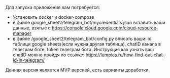 Для запуска приложения вам потребуется:
- Установить docker и docker-compose
- в файле google_sheet2/telegram_bot/mycredentials.json вставить ваши данные, взятые с https://console.cloud.google.com/cloud-resource-manager
- в файле /google_sheet2/telegram_bot/config.py вписать ваши: id таблици google sheets(если нужна другая таблица), chatID канала в телеграм боте, token телеграм бота.  Инструкция как узнать ваш chatID можно пройдя по ссылке: https://lumpics.ru/how-find-out-chat-id-in-telegram/

Данная версия является MVP версией, есть варианты доработки.
